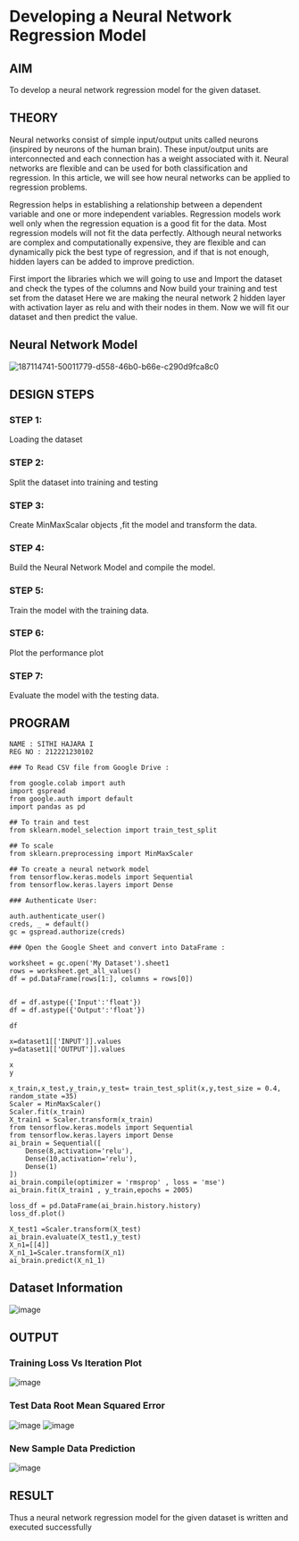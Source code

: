 # Developing a Neural Network Regression Model

## AIM

To develop a neural network regression model for the given dataset.

## THEORY

Neural networks consist of simple input/output units called neurons (inspired by neurons of the human brain). These input/output units are interconnected and each connection has a weight associated with it. Neural networks are flexible and can be used for both classification and regression. In this article, we will see how neural networks can be applied to regression problems.

Regression helps in establishing a relationship between a dependent variable and one or more independent variables. Regression models work well only when the regression equation is a good fit for the data. Most regression models will not fit the data perfectly. Although neural networks are complex and computationally expensive, they are flexible and can dynamically pick the best type of regression, and if that is not enough, hidden layers can be added to improve prediction.

First import the libraries which we will going to use and Import the dataset and check the types of the columns and Now build your training and test set from the dataset Here we are making the neural network 2 hidden layer with activation layer as relu and with their nodes in them. Now we will fit our dataset and then predict the value.

## Neural Network Model

![187114741-50011779-d558-46b0-b66e-c290d9fca8c0](https://user-images.githubusercontent.com/94219582/226164790-c96d8074-ba9a-4511-b86a-d69e6b61dc5d.png)

## DESIGN STEPS

### STEP 1:

Loading the dataset

### STEP 2:

Split the dataset into training and testing

### STEP 3:

Create MinMaxScalar objects ,fit the model and transform the data.

### STEP 4:

Build the Neural Network Model and compile the model.

### STEP 5:

Train the model with the training data.

### STEP 6:

Plot the performance plot

### STEP 7:

Evaluate the model with the testing data.

## PROGRAM

```
NAME : SITHI HAJARA I
REG NO : 212221230102
        
### To Read CSV file from Google Drive :

from google.colab import auth
import gspread
from google.auth import default
import pandas as pd

## To train and test 
from sklearn.model_selection import train_test_split

## To scale 
from sklearn.preprocessing import MinMaxScaler

## To create a neural network model
from tensorflow.keras.models import Sequential
from tensorflow.keras.layers import Dense

### Authenticate User:

auth.authenticate_user()
creds, _ = default()
gc = gspread.authorize(creds)

### Open the Google Sheet and convert into DataFrame :

worksheet = gc.open('My Dataset').sheet1
rows = worksheet.get_all_values()
df = pd.DataFrame(rows[1:], columns = rows[0])


df = df.astype({'Input':'float'})
df = df.astype({'Output':'float'})

df

x=dataset1[['INPUT']].values
y=dataset1[['OUTPUT']].values

x
y

x_train,x_test,y_train,y_test= train_test_split(x,y,test_size = 0.4, random_state =35)
Scaler = MinMaxScaler()
Scaler.fit(x_train)
X_train1 = Scaler.transform(x_train)
from tensorflow.keras.models import Sequential
from tensorflow.keras.layers import Dense
ai_brain = Sequential([
    Dense(8,activation='relu'),
    Dense(10,activation='relu'),
    Dense(1)
])
ai_brain.compile(optimizer = 'rmsprop' , loss = 'mse')
ai_brain.fit(X_train1 , y_train,epochs = 2005)

loss_df = pd.DataFrame(ai_brain.history.history)
loss_df.plot()

X_test1 =Scaler.transform(X_test)
ai_brain.evaluate(X_test1,y_test)
X_n1=[[4]]
X_n1_1=Scaler.transform(X_n1)
ai_brain.predict(X_n1_1)
```

## Dataset Information

![image](https://user-images.githubusercontent.com/94219582/226168229-6a5244f9-42f2-4592-acfa-78a9e3bbeec0.png)

## OUTPUT

### Training Loss Vs Iteration Plot

![image](https://user-images.githubusercontent.com/94219582/226168464-67a8912f-4784-42b5-935f-b66be1dd4f05.png)

### Test Data Root Mean Squared Error

![image](https://user-images.githubusercontent.com/94219582/226168511-634fcabb-cad9-4161-bb33-b07d9e7eb623.png)
![image](https://user-images.githubusercontent.com/94219582/226168536-da17fe3c-fa77-402e-af29-716efc23c3ed.png)

### New Sample Data Prediction

![image](https://user-images.githubusercontent.com/94219582/226168557-30aca09d-4b93-41f4-9d30-083927da89e9.png)

## RESULT
Thus a neural network regression model for the given dataset is written and executed successfully

